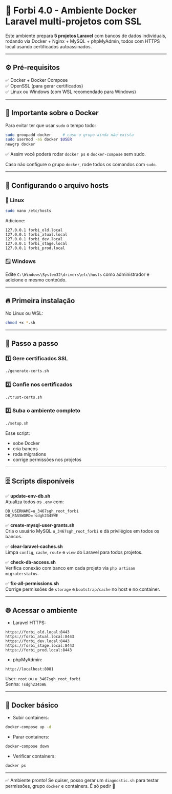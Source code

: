 
# 🚀 Forbi 4.0 - Ambiente Docker Laravel multi-projetos com SSL

Este ambiente prepara **5 projetos Laravel** com bancos de dados individuais, rodando via Docker + Nginx + MySQL + phpMyAdmin, todos com HTTPS local usando certificados autoassinados.

---

## ⚙️ Pré-requisitos

✅ Docker + Docker Compose  
✅ OpenSSL (para gerar certificados)  
✅ Linux ou Windows (com WSL recomendado para Windows)

---

## 🐳 Importante sobre o Docker

Para evitar ter que usar `sudo` o tempo todo:

```bash
sudo groupadd docker     # caso o grupo ainda não exista
sudo usermod -aG docker $USER
newgrp docker
```

✅ Assim você poderá rodar `docker ps` e `docker-compose` sem sudo.

Caso não configure o grupo `docker`, rode todos os comandos com `sudo`.

---

## 📌 Configurando o arquivo hosts

### 🐧 Linux
```bash
sudo nano /etc/hosts
```
Adicione:
```
127.0.0.1 forbi_old.local
127.0.0.1 forbi_atual.local
127.0.0.1 forbi_dev.local
127.0.0.1 forbi_stage.local
127.0.0.1 forbi_prod.local
```

### 🪟 Windows
Edite `C:\Windows\System32\drivers\etc\hosts` como administrador e adicione o mesmo conteúdo.

---

## 🔥 Primeira instalação

No Linux ou WSL:

```bash
chmod +x *.sh
```

---

## 🚀 Passo a passo

### 1️⃣ Gere certificados SSL
```bash
./generate-certs.sh
```

### 2️⃣ Confie nos certificados
```bash
./trust-certs.sh
```

### 3️⃣ Suba o ambiente completo
```bash
./setup.sh
```

Esse script:
- sobe Docker
- cria bancos
- roda migrations
- corrige permissões nos projetos

---

## 🗄️ Scripts disponíveis

✅ **update-env-db.sh**  
Atualiza todos os `.env` com:
```
DB_USERNAME=u_3467sgh_root_forbi
DB_PASSWORD=!sdgh2345WE
```

✅ **create-mysql-user-grants.sh**  
Cria o usuário MySQL `u_3467sgh_root_forbi` e dá privilégios em todos os bancos.

✅ **clear-laravel-caches.sh**  
Limpa `config`, `cache`, `route` e `view` do Laravel para todos projetos.

✅ **check-db-access.sh**  
Verifica conexão com banco em cada projeto via `php artisan migrate:status`.

✅ **fix-all-permissions.sh**  
Corrige permissões de `storage` e `bootstrap/cache` no host e no container.

---

## 🌐 Acessar o ambiente

- Laravel HTTPS:
```
https://forbi_old.local:8443
https://forbi_atual.local:8443
https://forbi_dev.local:8443
https://forbi_stage.local:8443
https://forbi_prod.local:8443
```

- phpMyAdmin:
```
http://localhost:8081
```
User: `root` ou `u_3467sgh_root_forbi`  
Senha: `!sdgh2345WE`

---

## 🚀 Docker básico

- Subir containers:
```bash
docker-compose up -d
```

- Parar containers:
```bash
docker-compose down
```

- Verificar containers:
```bash
docker ps
```

---

✅ Ambiente pronto!
Se quiser, posso gerar um `diagnostic.sh` para testar permissões, grupo `docker` e containers. É só pedir 🚀
